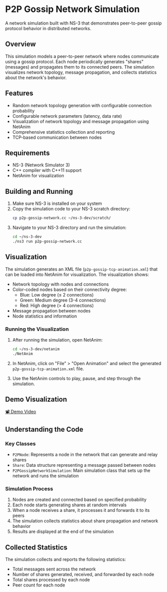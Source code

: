 # P2P Gossip Network Simulation

A network simulation built with NS-3 that demonstrates peer-to-peer gossip protocol behavior in distributed networks.

## Overview

This simulation models a peer-to-peer network where nodes communicate using a gossip protocol. Each node periodically generates "shares" (messages) and propagates them to its connected peers. The simulation visualizes network topology, message propagation, and collects statistics about the network's behavior.

## Features

- Random network topology generation with configurable connection probability
- Configurable network parameters (latency, data rate)
- Visualization of network topology and message propagation using NetAnim
- Comprehensive statistics collection and reporting
- TCP-based communication between nodes

## Requirements

- NS-3 (Network Simulator 3)
- C++ compiler with C++11 support
- NetAnim for visualization

## Building and Running

1. Make sure NS-3 is installed on your system
2. Copy the simulation code to your NS-3 scratch directory:
   ```bash
   cp p2p-gossip-network.cc ~/ns-3-dev/scratch/
   ```
3. Navigate to your NS-3 directory and run the simulation:
   ```bash
   cd ~/ns-3-dev
   ./ns3 run p2p-gossip-network.cc
   ```


## Visualization

The simulation generates an XML file (`p2p-gossip-tcp-animation.xml`) that can be loaded into NetAnim for visualization. The visualization shows:

- Network topology with nodes and connections
- Color-coded nodes based on their connectivity degree:
  - Blue: Low degree (≤ 2 connections)
  - Green: Medium degree (3-4 connections)
  - Red: High degree (> 4 connections)
- Message propagation between nodes
- Node statistics and information

### Running the Visualization

1. After running the simulation, open NetAnim:
   ```bash
   cd ~/ns-3-dev/netanim
   ./NetAnim
   ```

2. In NetAnim, click on "File" > "Open Animation" and select the generated `p2p-gossip-tcp-animation.xml` file.

3. Use the NetAnim controls to play, pause, and step through the simulation.

## Demo Visualization

[📽️ Demo Video](demo.webm)


## Understanding the Code

### Key Classes

- `P2PNode`: Represents a node in the network that can generate and relay shares
- `Share`: Data structure representing a message passed between nodes
- `P2PGossipNetworkSimulation`: Main simulation class that sets up the network and runs the simulation

### Simulation Process

1. Nodes are created and connected based on specified probability
2. Each node starts generating shares at random intervals
3. When a node receives a share, it processes it and forwards it to its peers
4. The simulation collects statistics about share propagation and network behavior
5. Results are displayed at the end of the simulation

## Collected Statistics

The simulation collects and reports the following statistics:

- Total messages sent across the network
- Number of shares generated, received, and forwarded by each node
- Total shares processed by each node
- Peer count for each node

